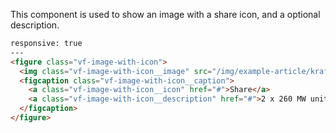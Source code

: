 This component is used to show an image with a share icon, and a optional description.

```html
responsive: true
---
<figure class="vf-image-with-icon">
  <img class="vf-image-with-icon__image" src="/img/example-article/kraftverk.jpg" alt="Example image" />
  <figcaption class="vf-image-with-icon__caption">
    <a class="vf-image-with-icon__icon" href="#">Share</a>
    <a class="vf-image-with-icon__description" href="#">2 x 260 MW units</a>
  </figcaption>
</figure>
```
